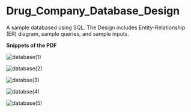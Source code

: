 # Drug_Company_Database_Design
A sample databased using SQL. The Design includes Entity-Relationship (ER) diagram, sample queries, and sample inputs.

<b>Snippets of the PDF </b>


![database(1)](https://user-images.githubusercontent.com/38510468/59981651-aa4b5f00-95bb-11e9-831f-d886001c6169.png)

![database(2)](https://user-images.githubusercontent.com/38510468/59981711-90f6e280-95bc-11e9-9ea9-9a007c71a03e.png)

![databse(3)](https://user-images.githubusercontent.com/38510468/59981720-9e13d180-95bc-11e9-8e9e-3c72e2227f59.png)

![databse(4)](https://user-images.githubusercontent.com/38510468/59981751-09f63a00-95bd-11e9-9e61-0eda95c09801.png)

![database(5)](https://user-images.githubusercontent.com/38510468/59981763-1a0e1980-95bd-11e9-8bce-481a31994a58.png)
